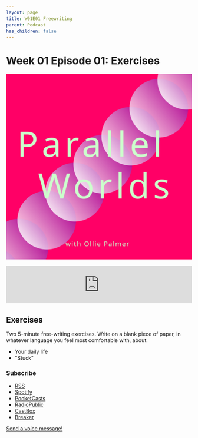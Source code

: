 ```yaml
---
layout: page
title: W01E01 Freewriting
parent: Podcast
has_children: false
---
```



# Week 01 Episode 01: Exercises

[![](/assets/parallel-worlds-cover.svg)](https://anchor.fm/olliepalmer)
<iframe iframe src="https://anchor.fm/olliepalmer/embed/episodes/Week-1-Episode-1-Freewriting-ebua3i/a-a1p671f" height="102px" width="100%" frameborder="0" scrolling="no"></iframe>


## Exercises

Two 5-minute free-writing exercises. Write on a blank piece of paper, in whatever language you feel most comfortable with, about:

- Your daily life
- "Stuck"

### Subscribe

- [RSS](https://anchor.fm/s/1884b008/podcast/rss)
- [Spotify](https://open.spotify.com/show/3L3RhKaoqQZoU9fIcLuZjz)
- [PocketCasts](https://pca.st/ha20534r)
- [RadioPublic](https://radiopublic.com/parallel-worlds-WzVy1K)
- [CastBox](https://castbox.fm/channel/id2710471?utm_source=podcaster&utm_medium=dlink&utm_campaign=c_2710471&utm_content=Parallel%20Worlds-CastBox_FM)
- [Breaker](https://www.breaker.audio/parallel-worlds)

[Send a voice message!](https://anchor.fm/olliepalmer/message)
